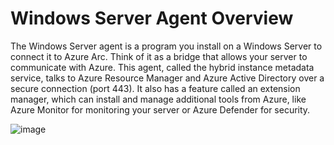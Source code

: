 # Windows Server Agent Overview

The Windows Server agent is a program you install on a Windows Server to connect it to Azure Arc. Think of it as a bridge that allows your server to communicate with Azure. This agent, called the hybrid instance metadata service, talks to Azure Resource Manager and Azure Active Directory over a secure connection (port 443). It also has a feature called an extension manager, which can install and manage additional tools from Azure, like Azure Monitor for monitoring your server or Azure Defender for security. 



![image](https://github.com/user-attachments/assets/109282cf-9e05-481c-b054-5072d6c22bc1)

